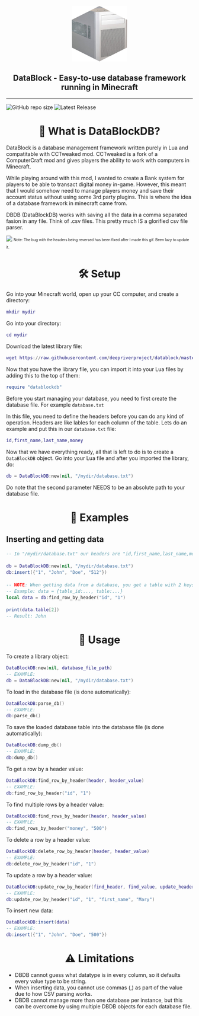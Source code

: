 <p align="center">
  <img width="150" height="150" src="https://github.com/CracX/datablock/blob/master/readme/logo.png?raw=true">
</p>
<h2 align="center">DataBlock - Easy-to-use database framework running in Minecraft</h3>
<hr>

![GitHub repo size](https://img.shields.io/github/repo-size/CracX/datablock?label=Size)
![Latest Release](https://badgen.net/badge/Latest%20release/In%20Development/yellow?icon=github)

<h1 align="center">🔎 What is DataBlockDB?</h1>
DataBlock is a database management framework written purely in Lua and compatitable with CCTweaked mod. CCTweaked is a fork of a ComputerCraft mod and gives players the ability to work with computers in Minecraft.

While playing around with this mod, I wanted to create a Bank system for players to be able to transact digital money in-game. However, this meant that I would somehow need to manage players money and save their account status without using some 3rd party plugins. This is where the idea of a database framework in minecraft came from.

DBDB (DataBlockDB) works with saving all the data in a comma separated fasion in any file. Think of .csv files. This pretty much IS a glorified csv file parser.

![](https://raw.githubusercontent.com/deepriverproject/datablock/master/readme/get_row.gif)
<sub><sup>Note: The bug with the headers being reversed has been fixed after I made this gif. Been lazy to update it.</sup></sub>

<h1 align="center">🛠️ Setup</h1>
Go into your Minecraft world, open up your CC computer, and create a directory:

```lua
mkdir mydir
```
Go into your directory: 

```lua
cd mydir
```
Download the latest library file:

```lua
wget https://raw.githubusercontent.com/deepriverproject/datablock/master/datablockdb.lua
```
Now that you have the library file, you can import it into your Lua files by adding this to the top of them:
```lua
require "datablockdb"
```
Before you start managing your database, you need to first create the database file. For example `database.txt`

In this file, you need to define the headers before you can do any kind of operation. Headers are like lables for each column of the table.
Lets do an example and put this in our `database.txt` file:
```lua
id,first_name,last_name,money
```
Now that we have everything ready, all that is left to do is to create a `DataBlockDB` object. Go into your Lua file and after you imported the library, do:
```lua
db = DataBlockDB:new(nil, "/mydir/database.txt")
```
Do note that the second parameter NEEDS to be an absolute path to your database file.

<h1 align="center">📄 Examples</h1>

## Inserting and getting data
```lua
-- In "/mydir/database.txt" our headers are "id,first_name,last_name,money"

db = DataBlockDB:new(nil, "/mydir/database.txt")
db:insert({"1", "John", "Doe", "512"})

-- NOTE: When getting data from a database, you get a table with 2 keys: table_id and table
-- Example: data = {table_id:..., table:...}
local data = db:find_row_by_header("id", "1")

print(data.table[2])
-- Result: John
```

<h1 align="center">📓 Usage</h1>

To create a library object:
```lua
DataBlockDB:new(nil, database_file_path)
-- EXAMPLE:
db = DataBlockDB:new(nil, "/mydir/database.txt")
```
To load in the database file (is done automatically):
```lua
DataBlockDB:parse_db()
-- EXAMPLE:
db:parse_db()
```
To save the loaded database table into the database file (is done automatically):
```lua
DataBlockDB:dump_db()
-- EXAMPLE:
db:dump_db()
```
To get a row by a header value:
```lua
DataBlockDB:find_row_by_header(header, header_value)
-- EXAMPLE:
db:find_row_by_header("id", "1")
```
To find multiple rows by a header value:
```lua
DataBlockDB:find_rows_by_header(header, header_value)
-- EXAMPLE:
db:find_rows_by_header("money", "500")
```
To delete a row by a header value:
```lua
DataBlockDB:delete_row_by_header(header, header_value)
-- EXAMPLE:
db:delete_row_by_header("id", "1")
```
To update a row by a header value:
```lua
DataBlockDB:update_row_by_header(find_header, find_value, update_header, update_value)
-- EXAMPLE:
db:update_row_by_header("id", "1", "first_name", "Mary")
```
To insert new data:
```lua
DataBlockDB:insert(data)
-- EXAMPLE:
db:insert({"1", "John", "Doe", "500"})
```

<h1 align="center">⚠️ Limitations</h1>

- DBDB cannot guess what datatype is in every column, so it defaults every value type to be string.
- When inserting data, you cannot use commas (,) as part of the value due to how CSV parsing works.
- DBDB cannot manage more than one database per instance, but this can be overcome by using multiple DBDB objects for each database file.